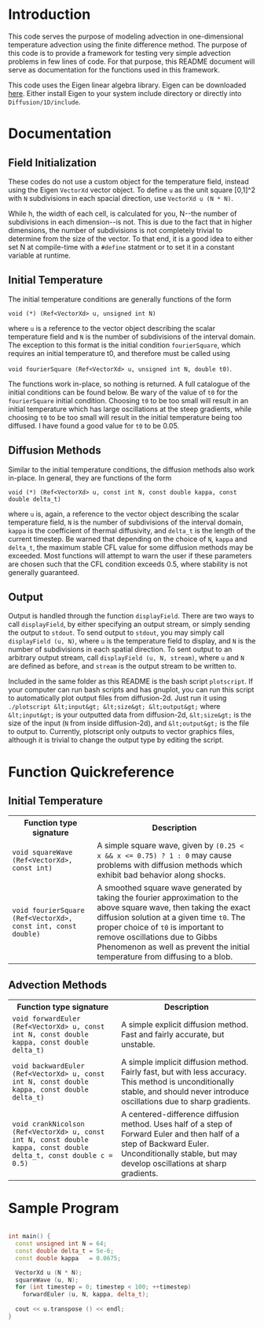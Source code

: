 Introduction
============

This code serves the purpose of modeling advection in one-dimensional temperature advection using the finite difference method. The purpose of this code is to provide a framework for testing very simple advection problems in few lines of code. For that purpose, this README document will serve as documentation for the functions used in this framework.

This code uses the Eigen linear algebra library. Eigen can be downloaded [here](http://www.eigen.tuxfamily.org). Either install Eigen to your system include directory or directly into `Diffusion/1D/include`.

Documentation
=============

Field Initialization
--------------------
These codes do not use a custom object for the temperature field, instead using the Eigen `VectorXd` vector object. To define `u` as the unit square [0,1]^2 with `N` subdivisions in each spacial direction, use `VectorXd u (N * N)`. 

While h, the width of each cell, is calculated for you, N--the number of subdivisions in each dimension--is not. This is due to the fact that in higher dimensions, the number of subdivisions is not completely trivial to determine from the size of the vector. To that end, it is a good idea to either set N at compile-time with a `#define` statment or to set it in a constant variable at runtime.

Initial Temperature
-------------------
The initial temperature conditions are generally functions of the form

`void (*) (Ref<VectorXd> u, unsigned int N)`

where `u` is a reference to the vector object describing the scalar temperature field and `N` is the number of subdivisions of the interval domain. The exception  to this format is the initial condition `fourierSquare`, which requires an initial temperature t0, and therefore must be called using

`void fourierSquare (Ref<VectorXd> u, unsigned int N, double t0)`.

The functions work in-place, so nothing is returned. A full catalogue of the initial conditions can be found below. Be wary of the value of `t0` for the `fourierSquare` initial condition. Choosing `t0` to be too small will result in an initial temperature which has large oscillations at the steep gradients, while choosing `t0` to be too small will result in the initial temperature being too diffused. I have found a good value for `t0` to be 0.05.

Diffusion Methods
-----------------
Similar to the initial temperature conditions, the diffusion methods also work in-place. In general, they are functions of the form

`void (*) (Ref<VectorXd> u, const int N, const double kappa, const double delta_t)`

where `u` is, again, a reference to the vector object describing the scalar temperature field, `N` is the number of subdivisions of the interval domain, `kappa` is the coefficient of thermal diffusivity, and `delta_t` is the length of the current timestep. Be warned that depending on the choice of `N`, `kappa` and `delta_t`, the maximum stable CFL value for some diffusion methods may be exceeded. Most functions will attempt to warn the user if these parameters are chosen such that the CFL condition exceeds 0.5, where stability is not generally guaranteed.

Output
------
Output is handled through the function `displayField`. There are two ways to call `displayField`, by either specifying an output stream, or simply sending the output to `stdout`. To send output to `stdout`, you may simply call `displayField (u, N)`, where `u` is the temperature field to display, and `N` is the number of subdivisions in each spatial direction. To sent output to an arbitrary output stream, call `displayField (u, N, stream)`, where `u` and `N` are defined as before, and `stream` is the output stream to be written to.

Included in the same folder as this README is the bash script `plotscript`. If your computer can run bash scripts and has gnuplot, you can run this script to automatically plot output files from diffusion-2d. Just run it using `./plotscript &lt;input&gt; &lt;size&gt; &lt;output&gt;` where `&lt;input&gt;` is your outputted data from diffusion-2d, `&lt;size&gt;` is the size of the input (`N` from inside diffusion-2d), and `&lt;output&gt;` is the file to output to. Currently, plotscript only outputs to vector graphics files, although it is trivial to change the output type by editing the script.

Function Quickreference
=======================

Initial Temperature
-------------------

<table>
  <tr>
    <th>Function type signature</th>
    <th>Description</th>
  </tr>
  <tr>
    <td><code>void squareWave (Ref&lt;VectorXd&gt;, const int)</code></td>
    <td>A simple square wave, given by <code>(0.25 &lt; x && x &lt;= 0.75) ? 1 : 0</code> may cause problems with diffusion methods which exhibit bad behavior along shocks.</td>
  </tr>
  <tr>
    <td><code>void fourierSquare (Ref&lt;VectorXd&gt;, const int, const double)</code></td>
    <td>A smoothed square wave generated by taking the fourier approximation to the above square wave, then taking the exact diffusion solution at a given time <code>t0</code>. The proper choice of <code>t0</code> is important to remove oscillations due to Gibbs Phenomenon as well as prevent the initial temperature from diffusing to a blob.</td>
  </tr>
</table>


Advection Methods
-----------------

<table>
  <tr>
    <th>Function type signature</th>
    <th>Description</th>
  </tr>
  <tr>
    <td><code>void forwardEuler (Ref&lt;VectorXd&gt; u, const int N, const double kappa, const double delta_t)</code></td>
    <td>A simple explicit diffusion method. Fast and fairly accurate, but unstable.</td>
  </tr>
  <tr>
    <td><code>void backwardEuler (Ref&lt;VectorXd&gt; u, const int N, const double kappa, const double delta_t)</code></td>
    <td>A simple implicit diffusion method. Fairly fast, but with less accuracy. This method is unconditionally stable, and should never introduce oscillations due to sharp gradients.</td>
  </tr>
  <tr>
    <td><code>void crankNicolson (Ref&lt;VectorXd&gt; u, const int N, const double kappa, const double delta_t, const double c = 0.5)</code></td>
    <td>A centered-difference diffusion method. Uses half of a step of Forward Euler and then half of a step of Backward Euler. Unconditionally stable, but may develop oscillations at sharp gradients.</td>
  </tr>
</table>

Sample Program
==============
```C++

int main() {
  const unsigned int N = 64;
  const double delta_t = 5e-6;
  const double kappa   = 0.0675;

  VectorXd u (N * N);
  squareWave (u, N);
  for (int timestep = 0; timestep < 100; ++timestep)
    forwardEuler (u, N, kappa, delta_t);
 
  cout << u.transpose () << endl;
}
```
